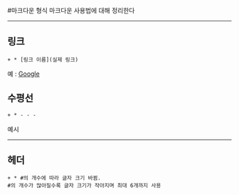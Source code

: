 #마크다운 형식
마크다운 사용법에 대해 정리한다
- - -
## 링크
    + * [링크 이름](실제 링크)
예 : [Google](https://www.google.com/)
  
## 수평선
    + * - - -
예시
- - -
  
## 헤더
    + * #의 개수에 따라 글자 크기 바뀜.
    #의 개수가 많아질수록 글자 크기가 작아지며 최대 6개까지 사용 
